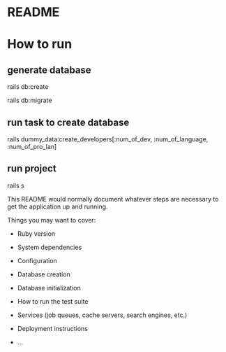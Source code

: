 # README

# How to run

## generate database
rails db:create

rails db:migrate

## run task to create database
rails  dummy_data:create_developers[:num_of_dev, :num_of_language, :num_of_pro_lan]

## run project
rails s

This README would normally document whatever steps are necessary to get the
application up and running.

Things you may want to cover:

* Ruby version

* System dependencies

* Configuration

* Database creation

* Database initialization

* How to run the test suite

* Services (job queues, cache servers, search engines, etc.)

* Deployment instructions

* ...
